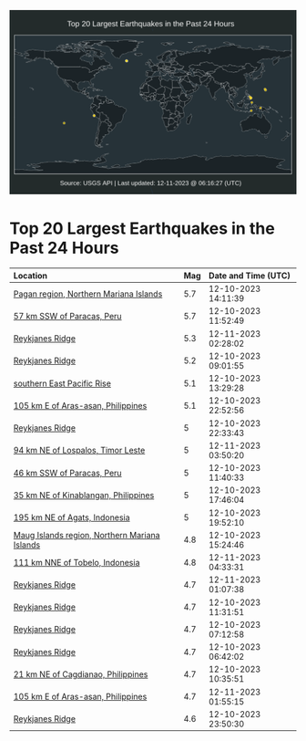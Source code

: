 ![Map](./map.png)

# Top 20 Largest Earthquakes in the Past 24 Hours

| Location | Mag | Date and Time (UTC) |
|:---|:---|:---|
| [Pagan region, Northern Mariana Islands](https://earthquake.usgs.gov/earthquakes/eventpage/us7000lhxd) | 5.7 | 12-10-2023 14:11:39 |
| [57 km SSW of Paracas, Peru](https://earthquake.usgs.gov/earthquakes/eventpage/us7000lhwv) | 5.7 | 12-10-2023 11:52:49 |
| [Reykjanes Ridge](https://earthquake.usgs.gov/earthquakes/eventpage/us7000li0f) | 5.3 | 12-11-2023 02:28:02 |
| [Reykjanes Ridge](https://earthquake.usgs.gov/earthquakes/eventpage/us7000lhw7) | 5.2 | 12-10-2023 09:01:55 |
| [southern East Pacific Rise](https://earthquake.usgs.gov/earthquakes/eventpage/us7000lhxa) | 5.1 | 12-10-2023 13:29:28 |
| [105 km E of Aras-asan, Philippines](https://earthquake.usgs.gov/earthquakes/eventpage/us7000lhzt) | 5.1 | 12-10-2023 22:52:56 |
| [Reykjanes Ridge](https://earthquake.usgs.gov/earthquakes/eventpage/us7000lhzr) | 5 | 12-10-2023 22:33:43 |
| [94 km NE of Lospalos, Timor Leste](https://earthquake.usgs.gov/earthquakes/eventpage/us7000li0l) | 5 | 12-11-2023 03:50:20 |
| [46 km SSW of Paracas, Peru](https://earthquake.usgs.gov/earthquakes/eventpage/us7000lhws) | 5 | 12-10-2023 11:40:33 |
| [35 km NE of Kinablangan, Philippines](https://earthquake.usgs.gov/earthquakes/eventpage/us7000lhy1) | 5 | 12-10-2023 17:46:04 |
| [195 km NE of Agats, Indonesia](https://earthquake.usgs.gov/earthquakes/eventpage/us7000lhz6) | 5 | 12-10-2023 19:52:10 |
| [Maug Islands region, Northern Mariana Islands](https://earthquake.usgs.gov/earthquakes/eventpage/us7000lhxr) | 4.8 | 12-10-2023 15:24:46 |
| [111 km NNE of Tobelo, Indonesia](https://earthquake.usgs.gov/earthquakes/eventpage/us7000li0w) | 4.8 | 12-11-2023 04:33:31 |
| [Reykjanes Ridge](https://earthquake.usgs.gov/earthquakes/eventpage/us7000li0b) | 4.7 | 12-11-2023 01:07:38 |
| [Reykjanes Ridge](https://earthquake.usgs.gov/earthquakes/eventpage/us7000lhwu) | 4.7 | 12-10-2023 11:31:51 |
| [Reykjanes Ridge](https://earthquake.usgs.gov/earthquakes/eventpage/us7000lhvs) | 4.7 | 12-10-2023 07:12:58 |
| [Reykjanes Ridge](https://earthquake.usgs.gov/earthquakes/eventpage/us7000lhvn) | 4.7 | 12-10-2023 06:42:02 |
| [21 km NE of Cagdianao, Philippines](https://earthquake.usgs.gov/earthquakes/eventpage/us7000lhwq) | 4.7 | 12-10-2023 10:35:51 |
| [105 km E of Aras-asan, Philippines](https://earthquake.usgs.gov/earthquakes/eventpage/us7000li0d) | 4.7 | 12-11-2023 01:55:15 |
| [Reykjanes Ridge](https://earthquake.usgs.gov/earthquakes/eventpage/us7000lhzz) | 4.6 | 12-10-2023 23:50:30 |
